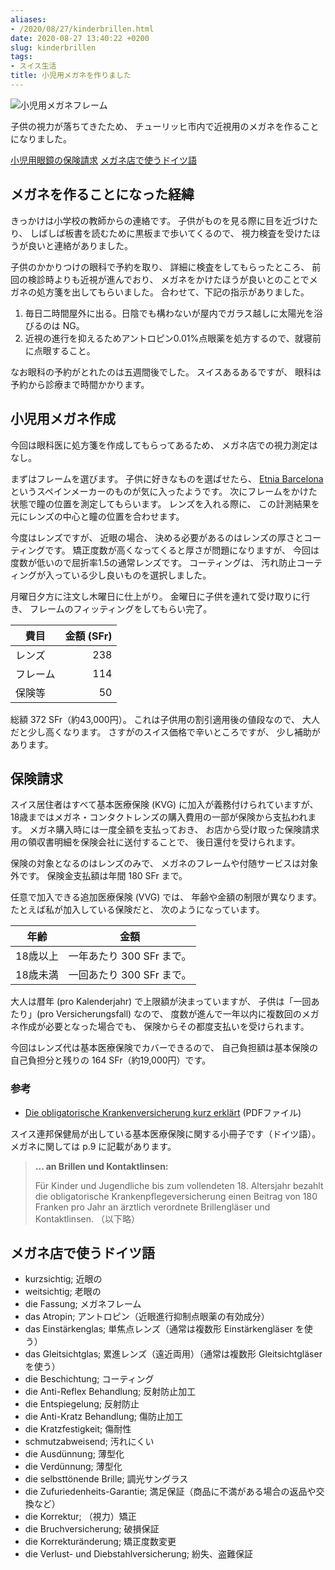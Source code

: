 ```yaml
---
aliases:
- /2020/08/27/kinderbrillen.html
date: 2020-08-27 13:40:22 +0200
slug: kinderbrillen
tags:
- スイス生活
title: 小児用メガネを作りました
---
```

![小児用メガネフレーム](/assets/2020/08/kinderbrille/MIKA-RDTQ.jpg)

子供の視力が落ちてきたため、
チューリッヒ市内で近視用のメガネを作ることになりました。

[小児用眼鏡の保険請求](#保険請求)
[メガネ店で使うドイツ語](#メガネ店で使うドイツ語)

## メガネを作ることになった経緯

きっかけは小学校の教師からの連絡です。
子供がものを見る際に目を近づけたり、
しばしば板書を読むために黒板まで歩いてくるので、
視力検査を受けたほうが良いと連絡がありました。

子供のかかりつけの眼科で予約を取り、
詳細に検査をしてもらったところ、
前回の検診時よりも近視が進んでおり、
メガネをかけたほうが良いとのことでメガネの処方箋を出してもらいました。
合わせて、下記の指示がありました。

1. 毎日二時間屋外に出る。日陰でも構わないが屋内でガラス越しに太陽光を浴びるのは NG。
1. 近視の進行を抑えるためアントロピン0.01%点眼薬を処方するので、就寝前に点眼すること。

なお眼科の予約がとれたのは五週間後でした。
スイスあるあるですが、
眼科は予約から診療まで時間かかります。

## 小児用メガネ作成

今回は眼科医に処方箋を作成してもらってあるため、
メガネ店での視力測定はなし。

まずはフレームを選びます。
子供に好きなものを選ばせたら、
[Etnia Barcelona](https://www.etniabarcelona.com/) というスペインメーカーのものが気に入ったようです。
次にフレームをかけた状態で瞳の位置を測定してもらいます。
レンズを入れる際に、
この計測結果を元にレンズの中心と瞳の位置を合わせます。

今度はレンズですが、
近眼の場合、
決める必要があるのはレンズの厚さとコーティングです。
矯正度数が高くなってくると厚さが問題になりますが、
今回は度数が低いので屈折率1.5の通常レンズです。
コーティングは、
汚れ防止コーティングが入っている少し良いものを選択しました。

月曜日夕方に注文し木曜日に仕上がり。
金曜日に子供を連れて受け取りに行き、
フレームのフィッティングをしてもらい完了。

| 費目      | 金額 (SFr) |
| -         | -:    |
| レンズ    | 238   |
| フレーム  | 114   |
| 保険等    | 50    |

総額 372 SFr（約43,000円）。
これは子供用の割引適用後の値段なので、
大人だと少し高くなります。
さすがのスイス価格で辛いところですが、
少し補助があります。

## 保険請求

スイス居住者はすべて基本医療保険 (KVG) に加入が義務付けられていますが、
18歳まではメガネ・コンタクトレンズの購入費用の一部が保険から支払われます。
メガネ購入時には一度全額を支払っておき、
お店から受け取った保険請求用の領収書明細を保険会社に送付することで、
後日還付を受けられます。

保険の対象となるのはレンズのみで、
メガネのフレームや付随サービスは対象外です。
保険金支払額は年間 180 SFr まで。

任意で加入できる追加医療保険 (VVG) では、
年齢や金額の制限が異なります。
たとえば私が加入している保険だと、
次のようになっています。

| 年齢 | 金額 |
| - | - |
| 18歳以上 | 一年あたり 300 SFr まで。|
| 18歳未満 | 一回あたり 300 SFr まで。|

大人は暦年 (pro Kalenderjahr) で上限額が決まっていますが、
子供は「一回あたり」(pro Versicherungsfall) なので、
度数が進んで一年以内に複数回のメガネ作成が必要となった場合でも、
保険からその都度支払いを受けられます。

今回はレンズ代は基本医療保険でカバーできるので、
自己負担額は基本保険の自己負担分と残りの 164 SFr（約19,000円）です。

### 参考

* [Die obligatorische Krankenversicherung kurz erklärt](https://www.bag.admin.ch/dam/bag/de/dokumente/kuv-aufsicht/krankenversicherung/sie-fragen-wir-antworten-oblig-kv.pdf.download.pdf/broschuere-sie-fragen-wir-antworten-d.pdf) (PDFファイル)

スイス連邦保健局が出している基本医療保険に関する小冊子です（ドイツ語）。
メガネに関しては p.9 に記載があります。

> **... an Brillen und Kontaktlinsen:**
>
> Für Kinder und Jugendliche bis zum vollendeten 18. Altersjahr bezahlt die obligatorische Krankenpflegeversicherung einen Beitrag von 180 Franken pro Jahr an ärztlich verordnete Brillengläser und Kontaktlinsen. （以下略）


## メガネ店で使うドイツ語

* kurzsichtig; 近眼の
* weitsichtig; 老眼の
* die Fassung; メガネフレーム
* das Atropin; アントロピン（近眼進行抑制点眼薬の有効成分）
* das Einstärkenglas; 単焦点レンズ（通常は複数形 Einstärkengläser を使う）
* das Gleitsichtglas; 累進レンズ（遠近両用）（通常は複数形 Gleitsichtgläser を使う）
* die Beschichtung; コーティング
* die Anti-Reflex Behandlung; 反射防止加工
* die Entspiegelung; 反射防止
* die Anti-Kratz Behandlung; 傷防止加工
* die Kratzfestigkeit; 傷耐性
* schmutzabweisend; 汚れにくい
* die Ausdünnung; 薄型化
* die Verdünnung; 薄型化
* die selbsttönende Brille; 調光サングラス
* die Zufuriedenheits-Garantie; 満足保証（商品に不満がある場合の返品や交換など）
* die Korrektur; （視力）矯正
* die Bruchversicherung; 破損保証
* die Korrekturänderung; 矯正度数変更
* die Verlust- und Diebstahlversicherung; 紛失、盗難保証
